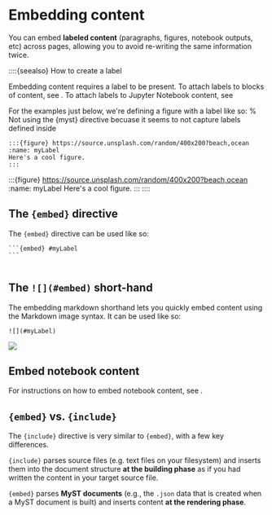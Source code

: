 # Embedding content

You can embed **labeled content** (paragraphs, figures, notebook outputs, etc) across pages, allowing you to avoid re-writing the same information twice.

::::{seealso} How to create a label

Embedding content requires a label to be present.
To attach labels to blocks of content, see [](cross-references.md).
To attach labels to Jupyter Notebook content, see [](reuse-jupyter-content.md)

For the examples just below, we're defining a figure with a label like so:
% Not using the {myst} directive becuase it seems to not capture labels defined inside
```myst
:::{figure} https://source.unsplash.com/random/400x200?beach,ocean
:name: myLabel
Here's a cool figure.
:::
```

:::{figure} https://source.unsplash.com/random/400x200?beach,ocean
:name: myLabel
Here's a cool figure.
:::
::::

## The `{embed}` directive

The `{embed}` directive can be used like so:

````myst
```{embed} #myLabel
```
````

```{embed} #myLabel
```

## The `![](#embed)` short-hand

The embedding markdown shorthand lets you quickly embed content using the Markdown image syntax.
It can be used like so:

````myst
![](#myLabel)
````

![](#myLabel)

## Embed notebook content

For instructions on how to embed notebook content, see [](reuse-jupyter-content.md).

## `{embed}` vs. `{include}`

The `{include}` directive is very similar to `{embed}`, with a few key differences.

`{include}` parses source files (e.g. text files on your filesystem) and inserts them into the document structure **at the building phase** as if you had written the content in your target source file.

`{embed}` parses **MyST documents** (e.g., the `.json` data that is created when a MyST document is built) and inserts content **at the rendering phase**.
